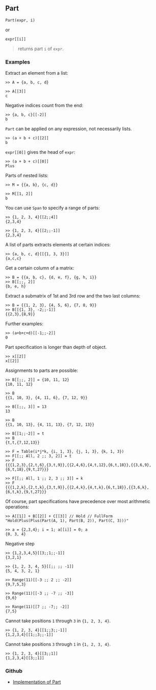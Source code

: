 ## Part

```
Part(expr, i)
```

or

```
expr[[i]]
```

> returns part `i` of `expr`. 


### Examples

Extract an element from a list:

```
>> A = {a, b, c, d}

>> A[[3]]
c
```

Negative indices count from the end:

```
>> {a, b, c}[[-2]]
b
```

`Part` can be applied on any expression, not necessarily lists.

```
>> (a + b + c)[[2]]
b
``` 

`expr[[0]]` gives the head of `expr`:

```
>> (a + b + c)[[0]]
Plus
```

Parts of nested lists:

```
>> M = {{a, b}, {c, d}}

>> M[[1, 2]]
b
```

You can use `Span` to specify a range of parts:

```
>> {1, 2, 3, 4}[[2;;4]]
{2,3,4}
 
>> {1, 2, 3, 4}[[2;;-1]]
{2,3,4}
```

A list of parts extracts elements at certain indices:

```
>> {a, b, c, d}[[{1, 3, 3}]]
{a,c,c}
```
 
Get a certain column of a matrix:

```
>> B = {{a, b, c}, {d, e, f}, {g, h, i}}
>> B[[;;, 2]]
{b, e, h}
```

Extract a submatrix of 1st and 3rd row and the two last columns:

```
>> B = {{1, 2, 3}, {4, 5, 6}, {7, 8, 9}}
>> B[[{1, 3}, -2;;-1]]
{{2,3},{8,9}}
```

Further examples:

```  
>> (a+b+c+d)[[-1;;-2]]
0
```

Part specification is longer than depth of object.

```
>> x[[2]] 
x[[2]]
```

Assignments to parts are possible:

```
>> B[[;;, 2]] = {10, 11, 12}
{10, 11, 12}
 
>> B
{{1, 10, 3}, {4, 11, 6}, {7, 12, 9}}
 
>> B[[;;, 3]] = 13
13
 
>> B
{{1, 10, 13}, {4, 11, 13}, {7, 12, 13}}
 
>> B[[1;;-2]] = t
>> B
{t,t,{7,12,13}}
 
>> F = Table(i*j*k, {i, 1, 3}, {j, 1, 3}, {k, 1, 3})
>> F[[;; All, 2 ;; 3, 2]] = t
>> F
{{{1,2,3},{2,t,6},{3,t,9}},{{2,4,6},{4,t,12},{6,t,18}},{{3,6,9},{6,t,18},{9,t,27}}} 
 
>> F[[;; All, 1 ;; 2, 3 ;; 3]] = k
>> F
{{{1,2,k},{2,t,k},{3,t,9}},{{2,4,k},{4,t,k},{6,t,18}},{{3,6,k},{6,t,k},{9,t,27}}}
```

Of course, part specifications have precedence over most arithmetic operations:

```
>> A[[1]] + B[[2]] + C[[3]] // Hold // FullForm
"Hold(Plus(Plus(Part(A, 1), Part(B, 2)), Part(C, 3)))"
 
>> a = {2,3,4}; i = 1; a[[i]] = 0; a
{0, 3, 4}
```

Negative step

```
>> {1,2,3,4,5}[[3;;1;;-1]]
{3,2,1}
 
>> {1, 2, 3, 4, 5}[[;; ;; -1]]       
{5, 4, 3, 2, 1}
 
>> Range(11)[[-3 ;; 2 ;; -2]]
{9,7,5,3}
 
>> Range(11)[[-3 ;; -7 ;; -3]]
{9,6}
 
>> Range(11)[[7 ;; -7;; -2]]
{7,5}
```

Cannot take positions `1` through `3` in `{1, 2, 3, 4}`.

```
>> {1, 2, 3, 4}[[1;;3;;-1]]
{1,2,3,4}[[1;;3;;-1]]
```

Cannot take positions `3` through `1` in `{1, 2, 3, 4}`.

```
>> {1, 2, 3, 4}[[3;;1]]
{1,2,3,4}[[3;;1]]
```

### Github

* [Implementation of Part](https://github.com/axkr/symja_android_library/blob/master/symja_android_library/matheclipse-core/src/main/java/org/matheclipse/core/builtin/Programming.java#L2165) 
